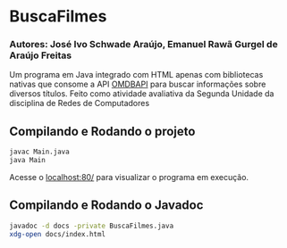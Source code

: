 # BuscaFilmes

### Autores: José Ivo Schwade Araújo, Emanuel Rawã Gurgel de Araújo Freitas

Um programa em Java integrado com HTML apenas com bibliotecas nativas que consome a API [OMDBAPI](http://www.omdbapi.com/) para buscar informações sobre diversos títulos. Feito como atividade avaliativa da Segunda Unidade da disciplina de Redes de Computadores

## Compilando e Rodando o projeto

```bash
javac Main.java
java Main
```

Acesse o [localhost:80/](http://localhost:80/) para visualizar o programa em execução.

## Compilando e Rodando o Javadoc

```bash
javadoc -d docs -private BuscaFilmes.java
xdg-open docs/index.html
```
